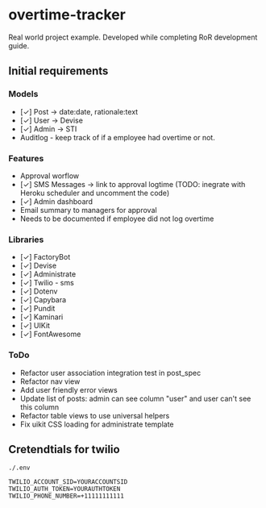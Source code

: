 # overtime-tracker

Real world project example. Developed while completing RoR development guide.

## Initial requirements

### Models

- [✓] Post -> date:date, rationale:text
- [✓] User -> Devise
- [✓] Admin -> STI
- Auditlog - keep track of if a employee had overtime or not.

### Features

- Approval worflow
- [✓] SMS Messages -> link to approval logtime (TODO: inegrate with Heroku scheduler and uncomment the code)
- [✓] Admin dashboard
- Email summary to managers for approval
- Needs to be documented if employee did not log overtime

### Libraries

- [✓] FactoryBot
- [✓] Devise
- [✓] Administrate
- [✓] Twilio - sms
- [✓] Dotenv
- [✓] Capybara
- [✓] Pundit
- [✓] Kaminari
- [✓] UIKit
- [✓] FontAwesome

### ToDo

- Refactor user association integration test in post_spec
- Refactor nav view
- Add user friendly error views
- Update list of posts: admin can see column "user" and user can't see this column
- Refactor table views to use universal helpers
- Fix uikit CSS loading for administrate template

## Cretendtials for twilio

`./.env`
```
TWILIO_ACCOUNT_SID=YOURACCOUNTSID
TWILIO_AUTH_TOKEN=YOURAUTHTOKEN
TWILIO_PHONE_NUMBER=+11111111111
```
